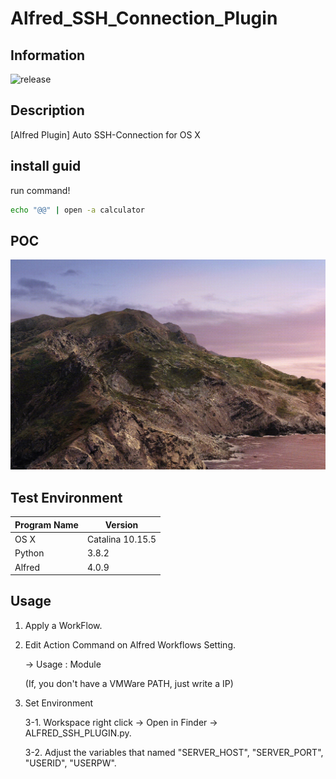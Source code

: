 # Alfred_SSH_Connection_Plugin
## Information

![release](https://img.shields.io/badge/release-1.0.0-green)



## Description

[Alfred Plugin] Auto SSH-Connection for OS X


## install guid
run command!
```sh
echo "@@" | open -a calculator
```

## POC

![](POC.gif)



## Test Environment

| Program Name | Version          |
| ------------ | ---------------- |
| OS X         | Catalina 10.15.5 |
| Python       | 3.8.2            |
| Alfred       | 4.0.9            |





## Usage

1. Apply a WorkFlow.

   

2. Edit Action Command on Alfred Workflows Setting.

   -> Usage : Module <IP> <VMWare PATH>

   (If, you don't have a VMWare PATH, just write a IP)

   

3. Set Environment

   3-1. Workspace right click -> Open in Finder -> ALFRED_SSH_PLUGIN.py.

   3-2. Adjust the variables that named "SERVER_HOST", "SERVER_PORT", "USERID", "USERPW".
